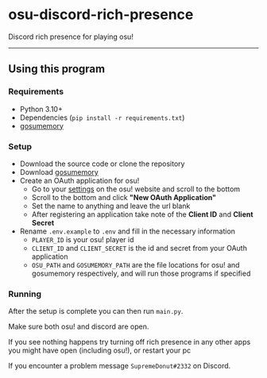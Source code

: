 # osu-discord-rich-presence
Discord rich presence for playing osu!

___
## Using this program
### Requirements
  - Python 3.10+
  - Dependencies (`pip install -r requirements.txt`)
  - [gosumemory](https://github.com/l3lackShark/gosumemory)
  
### Setup

- Download the source code or clone the repository
- Download [gosumemory](https://github.com/l3lackShark/gosumemory)
- Create an OAuth application for osu!
  - Go to your [settings](https://osu.ppy.sh/home/account/edit) on the osu! website and scroll to the bottom
  - Scroll to the bottom and click **"New OAuth Application"**
  - Set the name to anything and leave the url blank
  - After registering an application take note of the **Client ID** and **Client Secret**
- Rename `.env.example` to `.env` and fill in the necessary information
  - `PLAYER_ID` is your osu! player id
  - `CLIENT_ID` and `CLIENT_SECRET` is the id and secret from your OAuth application
  - `OSU_PATH` and `GOSUMEMORY_PATH` are the file locations for osu! and gosumemory respectively, and will run those programs if specified
  
### Running

After the setup is complete you can then run `main.py`.

Make sure both osu! and discord are open.

If you see nothing happens try turning off rich presence in any other apps you might have open (including osu!), or restart your pc

If you encounter a problem message `SupremeDonut#2332` on Discord.

